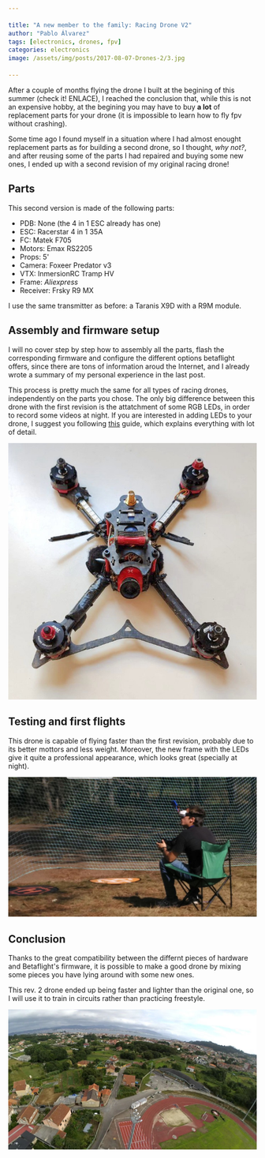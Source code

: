 ```yaml
---

title: "A new member to the family: Racing Drone V2"
author: "Pablo Álvarez"
tags: [electronics, drones, fpv]
categories: electronics
image: /assets/img/posts/2017-08-07-Drones-2/3.jpg

---
```


After a couple of months flying the drone I built at the begining of this summer (check it! ENLACE), I reached the conclusion that, while this is not an expensive hobby, at the begining you may have to buy **a lot** of replacement parts for your drone (it is impossible to learn how to fly fpv without crashing).

Some time ago I found myself in a situation where I had almost enought replacement parts as for building a second drone, so I thought, *why not?*, and after reusing some of the parts I had repaired and buying some new ones, I ended up with a second revision of my original racing drone!


## Parts

This second version is made of the following parts:

- PDB: None (the 4 in 1 ESC already has one)
- ESC: Racerstar 4 in 1 35A
- FC: Matek F705
- Motors: Emax RS2205
- Props: 5'
- Camera: Foxeer Predator v3
- VTX: InmersionRC Tramp HV
- Frame: *Aliexpress*
- Receiver: Frsky R9 MX

I use the same transmitter as before: a Taranis X9D with a R9M module.

## Assembly and firmware setup

I will no cover step by step how to assembly all the parts, flash the corresponding firmware and configure the different options betaflight offers, since there are tons of information aroud the Internet, and I already wrote a summary of my personal experience in the last post.

This process is pretty much the same for all types of racing drones, independently on the parts you chose. The only big difference between this drone with the first revision is the attatchment of some RGB LEDs, in order to record some videos at night. If you are interested in adding LEDs to your drone, I suggest you following [this](https://oscarliang.com/setup-led-betaflight/) guide, which explains everything with lot of detail.

![Parts](../assets/img/posts/2017-08-07-Drones-2/4.jpg)


## Testing and first flights

This drone is capable of flying faster than the first revision, probably due to its better mottors and less weight. Moreover, the new frame with the LEDs give it quite a professional appearance, which looks great (specially at night).

![Flying](../assets/img/posts/2017-08-07-Drones-2/1.jpg)

## Conclusion

Thanks to the great compatibility between the differnt pieces of hardware and Betaflight's firmware, it is possible to make a good drone by mixing some pieces you have lying around with some new ones. 

This rev. 2 drone ended up being faster and lighter than the original one, so I will use it to train in circuits rather than practicing freestyle.

![Conclusion](../assets/img/posts/2017-08-07-Drones-2/2.jpg)
